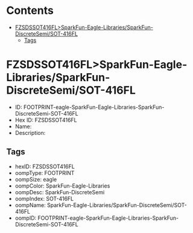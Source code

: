 



Contents
========

* [FZSDSSOT416FL>SparkFun-Eagle-Libraries/SparkFun-DiscreteSemi/SOT-416FL](#fzsdssot416flsparkfun-eagle-librariessparkfun-discretesemisot-416fl)
	* [Tags](#tags)

# FZSDSSOT416FL>SparkFun-Eagle-Libraries/SparkFun-DiscreteSemi/SOT-416FL

- ID: FOOTPRINT-eagle-SparkFun-Eagle-Libraries-SparkFun-DiscreteSemi-SOT-416FL
- Hex ID: FZSDSSOT416FL
- Name: 
- Description: 

## Tags

- hexID: FZSDSSOT416FL
- oompType: FOOTPRINT
- oompSize: eagle
- oompColor: SparkFun-Eagle-Libraries
- oompDesc: SparkFun-DiscreteSemi
- oompIndex: SOT-416FL
- oompName: SparkFun-Eagle-Libraries/SparkFun-DiscreteSemi/SOT-416FL
- oompID: FOOTPRINT-eagle-SparkFun-Eagle-Libraries-SparkFun-DiscreteSemi-SOT-416FL
